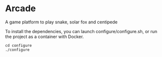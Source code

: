 # Arcade
A game platform to play snake, solar fox and centipede

To install the dependencies, you can launch configure/configure.sh, or run the project as a container with Docker.
```
cd configure
./configure
```
